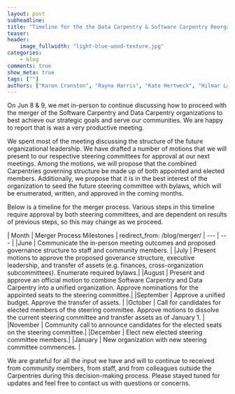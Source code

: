 ```yaml
---
layout: post
subheadline:
title: "Timeline for the the Data Carpentry & Software Carpentry Reorganization"
teaser:
header:
    image_fullwidth: "light-blue-wood-texture.jpg"
categories:
    - blog
comments: true
show_meta: true
tags: [""]
authors: ["Karen Cranston", "Rayna Harris", "Kate Hertweck", "Hilmar Lapp"]
---
```


On Jun 8 & 9, we met in-person to continue discussing how to proceed with the merger of the Software Carpentry and Data Carpentry organizations to best achieve our strategic goals and serve our communities. We are happy to report that is was a very productive meeting. 
 
We spent most of the meeting discussing the structure of the future organizational leadership. We have drafted a number of motions that we will present to our respective steering committees for approval at our next meetings. Among the motions, we will propose that the combined Carpentries governing structure be made up of both appointed and elected members. Additionally, we propose that it is in the best interest of the organization to seed the future steering committee with bylaws, which will be enumerated, written, and approved in the coming months. 
 
Below is a timeline for the merger process. Various steps in this timeline require approval by both steering committees, and are dependent on results of previous steps, so this may change as we proceed. 
 
| Month | Merger Process Milestones | 
redirect_from: /blog/merger/
| --- | --- | 
|June | Communicate the in-person meeting outcomes and proposed governance structure to staff and community members. | 
|July | Present motions to approve the proposed goverance structure, executive leadership, and transfer of assets (e.g. finances, cross-organization subcommittees). Enumerate required bylaws.|
|August | Present and approve an official motion to combine Software Carpentry and Data Carpentry into a unified organization. Approve nominations for the appointed seats to the steering committee.|
|September | Approve a unified budget. Approve the transfer of assets. |
|October | Call for candidates for elected members of the steering committee. Approve motions to dissolve the current steering committee and transfer assets as of January 1. |
|November | Community call to announce candidates for the elected seats on the steering committee.|
|December | Elect new elected steering committee members.|
|January | New organization with new steering committee commences. |
 
We are grateful for all the input we have and will to continue to received from community members, from staff, and from colleagues outside the Carpentries during this decision-making process. Please stayed tuned for updates and feel free to contact us with questions or concerns. 
